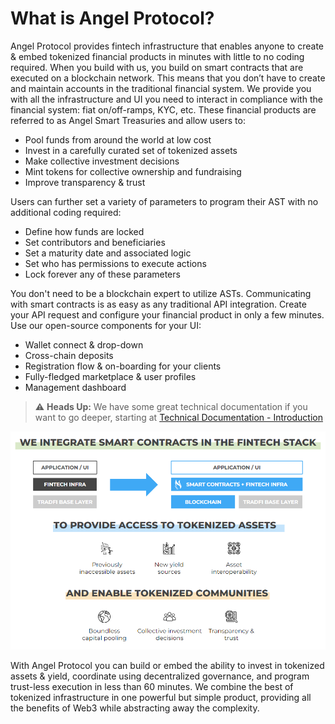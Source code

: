 # What is Angel Protocol?

Angel Protocol provides fintech infrastructure that enables anyone to create & embed tokenized financial products in minutes with little to no coding required. When you build with us, you build on smart contracts that are executed on a blockchain network. This means that you don’t have to create and maintain accounts in the traditional financial system. We provide you with all the infrastructure and UI you need to interact in compliance with the financial system: fiat on/off-ramps, KYC, etc. These financial products are referred to as Angel Smart Treasuries and allow users to:
- Pool funds from around the world at low cost 
- Invest in a carefully curated set of tokenized assets
- Make collective investment decisions
- Mint tokens for collective ownership and fundraising
- Improve transparency & trust

Users can further set a variety of parameters to program their AST with no additional coding required:
- Define how funds are locked
- Set contributors and beneficiaries
- Set a maturity date and associated logic
- Set who has permissions to execute actions
- Lock forever any of these parameters

You don't need to be a blockchain expert to utilize ASTs. Communicating with smart contracts is as easy as any traditional API integration. Create your API request and configure your financial product in only a few minutes. Use our open-source components for your UI:
- Wallet connect & drop-down
- Cross-chain deposits
- Registration flow & on-boarding for your clients
- Fully-fledged marketplace & user profiles
- Management dashboard

> ⚠️ **Heads Up:** We have some great technical documentation if you want to go deeper, starting at [Technical Documentation - Introduction](../technical/introduction.md)

![Integrate With Angel Protocol](../../assets/integrate-with-fintech.png "Integrate With Angel Protocol")

With Angel Protocol you can build or embed the ability to invest in tokenized assets & yield, coordinate using decentralized governance, and program trust-less execution in less than 60 minutes. We combine the best of tokenized infrastructure in one powerful but simple product, providing all the benefits of Web3 while abstracting away the complexity.
